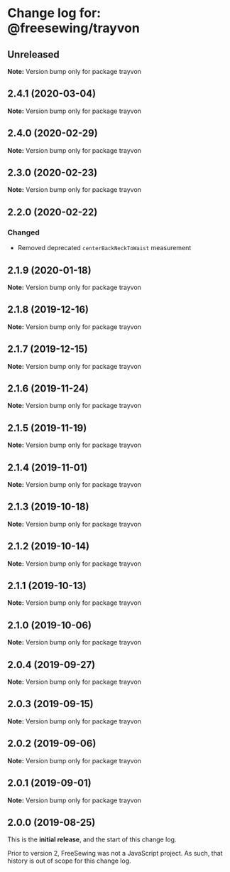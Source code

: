 # Change log for: @freesewing/trayvon


## Unreleased

**Note:** Version bump only for package trayvon


## 2.4.1 (2020-03-04)

**Note:** Version bump only for package trayvon


## 2.4.0 (2020-02-29)

**Note:** Version bump only for package trayvon


## 2.3.0 (2020-02-23)

**Note:** Version bump only for package trayvon


## 2.2.0 (2020-02-22)

### Changed

 - Removed deprecated `centerBackNeckToWaist` measurement
## 2.1.9 (2020-01-18)

**Note:** Version bump only for package trayvon


## 2.1.8 (2019-12-16)

**Note:** Version bump only for package trayvon


## 2.1.7 (2019-12-15)

**Note:** Version bump only for package trayvon


## 2.1.6 (2019-11-24)

**Note:** Version bump only for package trayvon


## 2.1.5 (2019-11-19)

**Note:** Version bump only for package trayvon


## 2.1.4 (2019-11-01)

**Note:** Version bump only for package trayvon


## 2.1.3 (2019-10-18)

**Note:** Version bump only for package trayvon


## 2.1.2 (2019-10-14)

**Note:** Version bump only for package trayvon


## 2.1.1 (2019-10-13)

**Note:** Version bump only for package trayvon


## 2.1.0 (2019-10-06)

**Note:** Version bump only for package trayvon


## 2.0.4 (2019-09-27)

**Note:** Version bump only for package trayvon


## 2.0.3 (2019-09-15)

**Note:** Version bump only for package trayvon


## 2.0.2 (2019-09-06)

**Note:** Version bump only for package trayvon


## 2.0.1 (2019-09-01)

**Note:** Version bump only for package trayvon




## 2.0.0 (2019-08-25)

This is the **initial release**, and the start of this change log.

Prior to version 2, FreeSewing was not a JavaScript project.
As such, that history is out of scope for this change log.
